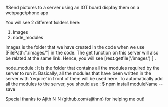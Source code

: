 #Send pictures to a server using an IOT board display them on a webpage/phone app

You will see 2 different folders here:
1. Images
2. node_modules

Images is the folder that we have created in the code when we use [FilePath:"./images/"] in the code. The get function on this server will also be related at the same link. Hence, you will see [rest.getfile('/images') ] .


node_module : It is the folder that contains all the modules required by the server to run it. Basically, all the modules that have been written in the server with 'require' in front of them will be used here. 
To automatically add all the modules to the server, you should use :
$ npm install moduleName -- save



Special thanks to Ajith N N (github.com/ajithnn) for helping me out!
